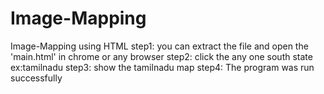 # Image-Mapping
Image-Mapping using HTML 
step1: you can extract the file and open the 'main.html' in chrome or any browser
step2: click the any one south state ex:tamilnadu
step3: show the tamilnadu map
step4: The program was run successfully
